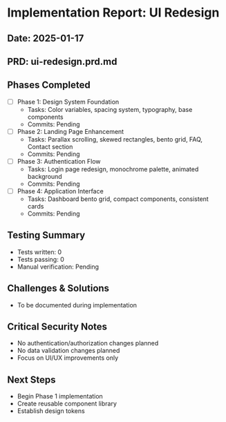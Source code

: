 # Implementation Report: UI Redesign
## Date: 2025-01-17
## PRD: ui-redesign.prd.md

## Phases Completed
- [ ] Phase 1: Design System Foundation
  - Tasks: Color variables, spacing system, typography, base components
  - Commits: Pending
- [ ] Phase 2: Landing Page Enhancement  
  - Tasks: Parallax scrolling, skewed rectangles, bento grid, FAQ, Contact section
  - Commits: Pending
- [ ] Phase 3: Authentication Flow
  - Tasks: Login page redesign, monochrome palette, animated background
  - Commits: Pending
- [ ] Phase 4: Application Interface
  - Tasks: Dashboard bento grid, compact components, consistent cards
  - Commits: Pending

## Testing Summary
- Tests written: 0
- Tests passing: 0
- Manual verification: Pending

## Challenges & Solutions
- To be documented during implementation

## Critical Security Notes
- No authentication/authorization changes planned
- No data validation changes planned
- Focus on UI/UX improvements only

## Next Steps
- Begin Phase 1 implementation
- Create reusable component library
- Establish design tokens